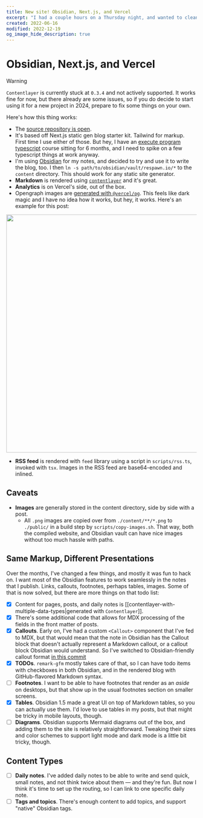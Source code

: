 ```yaml
---
title: New site! Obsidian, Next.js, and Vercel
excerpt: "I had a couple hours on a Thursday night, and wanted to clean up my website. The result is this: a blog built with Obsidian, Markdown, Next.js, Contentlayer, and a few hacks to glue things together."
created: 2022-06-16
modified: 2022-12-19
og_image_hide_description: true
---
```


# Obsidian, Next.js, and Vercel

> [!warning]
> `Contentlayer` is currently stuck at `0.3.4` and not actively supported.
> It works fine for now, but there already are some issues, so if you do
> decide to start using it for a new project in 2024, prepare to fix some things on your own.

Here's how this thing works:

- The [source repository is open](https://github.com/natikgadzhi/respawn-io).
- It's based off Next.js static gen blog starter kit. Tailwind for markup. First time I use either of those. But hey, I have an [execute program typescript](https://www.executeprogram.com/courses/typescript) course sitting for 6 months, and I need to spike on a few typescript things at work anyway.
- I'm using [Obsidian](https://obsidian.md/) for my notes, and decided to try and use it to write the blog, too. I then `ln -s path/to/obsidian/vault/respawn.io/*` to the `content` directory. This should work for any static site generator.
- **Markdown** is rendered using [`contentlayer`](https://www.contentlayer.dev/) and it's great.
- **Analytics** is on Vercel's side, out of the box.
- Opengraph images are [generated with `@vercel/og`](https://github.com/natikgadzhi/respawn-io/commit/ab9ee315b62c094da27cb4e5cc7226d042fb2b19). This feels like dark magic and I have no idea how it works, but hey, it works. Here's an example for this post:

<img src="https://respawn.io/posts/hello-world/og-image.png" width="1200" height="630" />

- **RSS feed** is rendered with `feed` library using a script in `scripts/rss.ts`, invoked with `tsx`. Images in the RSS feed are base64-encoded and inlined.

## Caveats

- **Images** are generally stored in the content directory, side by side with a post.
  - All `.png` images are copied over from `./content/**/*.png` to `./public/` in a build step by `scripts/copy-images.sh`. That way, both the compiled website, and Obsidian vault can have nice images without too much hassle with paths. 

## Same Markup, Different Presentations 

Over the months, I've changed a few things, and mostly it was fun to hack on. I want most of the Obsidian features to work seamlessly in the notes that I publish. Links, callouts, footnotes, perhaps tables, images. Some of that is now solved, but there are more things on that todo list: 
- [x] Content for pages, posts, and daily notes is [[contentlayer-with-multiple-data-types|generated with `Contentlayer`]].
- [x] There's some additional code that allows for MDX processing of the fields in the front matter of posts.
- [x] **Callouts**. Early on, I've had a custom `<Callout>` component that I've fed to MDX, but that would mean that the note in Obsidian has the Callout block that doesn't actually represent a Markdown callout, or a callout block Obsidian would understand. So I've switched to Obsidian-friendly callout format [in this commit](https://github.com/natikgadzhi/respawn-io/commit/831f421c7f34a101b6a49dee4db8136e3b0d0349)
- [x]  **TODOs**. `remark-gfm` mostly takes care of that, so I can have todo items with checkboxes in both Obsidian, and in the rendered blog with GitHub-flavored Markdown syntax.
- [ ] **Footnotes**. I want to be able to have footnotes that render as an _aside_ on desktops, but that show up in the usual footnotes section on smaller screens.
- [x] **Tables**. Obsidian 1.5 made a great UI on top of Markdown tables, so you can actually use them. I'd love to use tables in my posts, but that might be tricky in mobile layouts, though.
- [ ] **Diagrams**. Obsidian supports Mermaid diagrams out of the box, and adding them to the site is relatively straightforward. Tweaking their sizes and color schemes to support light mode and dark mode is a little bit tricky, though.

## Content Types

- [ ] **Daily notes**. I've added daily notes to be able to write and send quick, small notes, and not think twice about them — and they're fun. But now I think it's time to set up the routing, so I can link to one specific daily note.
- [ ] **Tags and topics**. There's enough content to add topics, and support "native" Obsidian tags.
